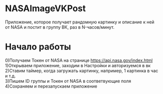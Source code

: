 # NASAImageVKPost
Приложение, которое получает рандомную картинку и описание к ней от NASA и постит в группу ВК, раз в N-часов/минут.

# Начало работы
0)Получаем Токен от NASA на странице https://api.nasa.gov/index.html <br/>
1)Открываем приложение, заходим в Настройки и авторизуемся в вк <br/>
2)Ставим таймер, когда загружать картинку, например, 1 картинка в час и т.д. <br/>
3)Пишем ID группы и Токен от NASA в соответвующие поля <br/>
4)Сохраняем и перезапускаем приложение <br/>
